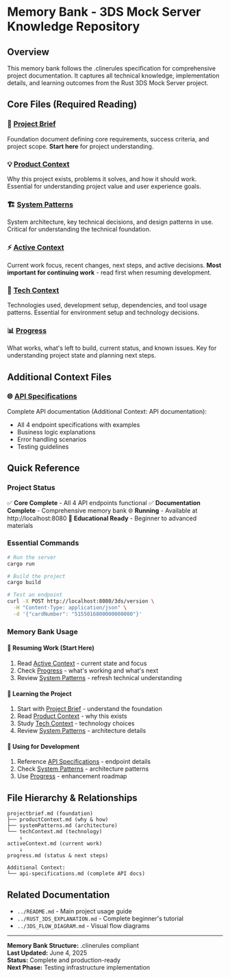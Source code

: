 # Memory Bank - 3DS Mock Server Knowledge Repository

## Overview
This memory bank follows the .clinerules specification for comprehensive project documentation. It captures all technical knowledge, implementation details, and learning outcomes from the Rust 3DS Mock Server project.

## Core Files (Required Reading)

### 🎯 [Project Brief](projectbrief.md)
Foundation document defining core requirements, success criteria, and project scope. **Start here** for project understanding.

### 💡 [Product Context](productContext.md)
Why this project exists, problems it solves, and how it should work. Essential for understanding project value and user experience goals.

### 🏗️ [System Patterns](systemPatterns.md)
System architecture, key technical decisions, and design patterns in use. Critical for understanding the technical foundation.

### ⚡ [Active Context](activeContext.md)
Current work focus, recent changes, next steps, and active decisions. **Most important for continuing work** - read first when resuming development.

### 🔧 [Tech Context](techContext.md)
Technologies used, development setup, dependencies, and tool usage patterns. Essential for environment setup and technology decisions.

### 📊 [Progress](progress.md)
What works, what's left to build, current status, and known issues. Key for understanding project state and planning next steps.

## Additional Context Files

### 🌐 [API Specifications](api-specifications.md)
Complete API documentation (Additional Context: API documentation):
- All 4 endpoint specifications with examples
- Business logic explanations
- Error handling scenarios
- Testing guidelines

## Quick Reference

### Project Status
✅ **Core Complete** - All 4 API endpoints functional
✅ **Documentation Complete** - Comprehensive memory bank
🌐 **Running** - Available at http://localhost:8080
📖 **Educational Ready** - Beginner to advanced materials

### Essential Commands
```bash
# Run the server
cargo run

# Build the project  
cargo build

# Test an endpoint
curl -X POST http://localhost:8080/3ds/version \
  -H "Content-Type: application/json" \
  -d '{"cardNumber": "5155016800000000000"}'
```

### Memory Bank Usage

#### 🔄 **Resuming Work** (Start Here)
1. Read [Active Context](activeContext.md) - current state and focus
2. Check [Progress](progress.md) - what's working and what's next
3. Review [System Patterns](systemPatterns.md) - refresh technical understanding

#### 📖 **Learning the Project**
1. Start with [Project Brief](projectbrief.md) - understand the foundation
2. Read [Product Context](productContext.md) - why this exists
3. Study [Tech Context](techContext.md) - technology choices
4. Review [System Patterns](systemPatterns.md) - architecture details

#### 🚀 **Using for Development**
1. Reference [API Specifications](api-specifications.md) - endpoint details
2. Check [System Patterns](systemPatterns.md) - architecture patterns
3. Use [Progress](progress.md) - enhancement roadmap

## File Hierarchy & Relationships

```
projectbrief.md (foundation)
├── productContext.md (why & how)
├── systemPatterns.md (architecture)  
└── techContext.md (technology)
    ↓
activeContext.md (current work)
    ↓
progress.md (status & next steps)

Additional Context:
└── api-specifications.md (complete API docs)
```

## Related Documentation
- `../README.md` - Main project usage guide
- `../RUST_3DS_EXPLANATION.md` - Complete beginner's tutorial
- `../3DS_FLOW_DIAGRAM.md` - Visual flow diagrams

---

**Memory Bank Structure:** .clinerules compliant  
**Last Updated:** June 4, 2025  
**Status:** Complete and production-ready  
**Next Phase:** Testing infrastructure implementation
